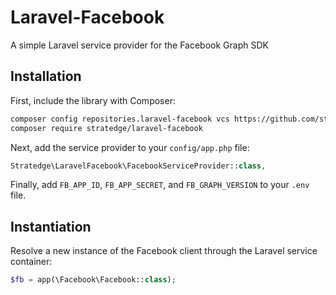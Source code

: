 # Laravel-Facebook

A simple Laravel service provider for the Facebook Graph SDK

## Installation

First, include the library with Composer:

```sh
composer config repositories.laravel-facebook vcs https://github.com/stratedge/laravel-facebook.git
composer require stratedge/laravel-facebook
```

Next, add the service provider to your `config/app.php` file:

```php
Stratedge\LaravelFacebook\FacebookServiceProvider::class,
```

Finally, add `FB_APP_ID`, `FB_APP_SECRET`, and `FB_GRAPH_VERSION` to your `.env` file.

## Instantiation

Resolve a new instance of the Facebook client through the Laravel service container:

```php
$fb = app(\Facebook\Facebook::class);
```
